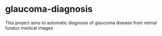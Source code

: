 # glaucoma-diagnosis
This project aims to automatic diagnosis of glaucoma disease from retinal fundus medical images
